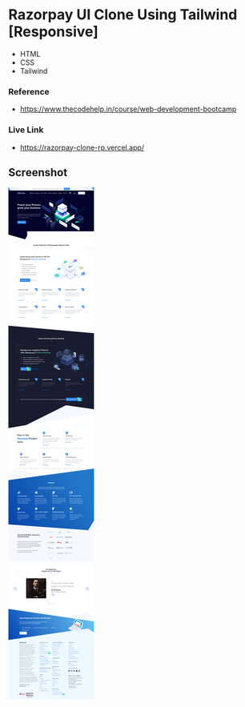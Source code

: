 # Razorpay UI Clone Using Tailwind [Responsive]

- HTML
- CSS
- Tailwind

### Reference
- https://www.thecodehelp.in/course/web-development-bootcamp

### Live Link

- https://razorpay-clone-rp.vercel.app/





## Screenshot


![App Screenshot](https://github.com/Rahul-Bhutaiya/Razorpay-Clone/blob/main/project-screenshot/razorpay-clone.png?raw=true)







